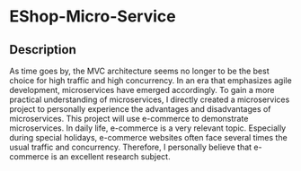 <div>
  <h1>EShop-Micro-Service</h1>
</div>

<div>
  <h2>Description</h2>
  <div>
    <text>
      &#9;&#9;As time goes by, the MVC architecture seems no longer to be the best choice for high traffic and high concurrency. In an era that emphasizes agile development, microservices have emerged accordingly. To gain a more practical understanding of microservices, I directly created a microservices project to personally experience the advantages and disadvantages of microservices.
    </text>
    <text>
      &#9;&#9;This project will use e-commerce to demonstrate microservices. In daily life, e-commerce is a very relevant topic. Especially during special holidays, e-commerce websites often face several times the usual traffic and concurrency. Therefore, I personally believe that e-commerce is an excellent research subject.
    </text>
  </div>
</div>
